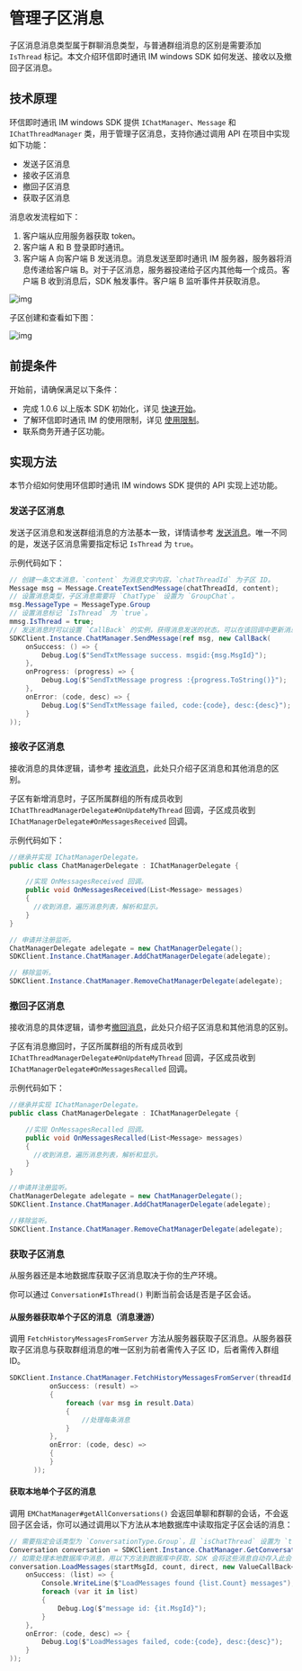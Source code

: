 # 管理子区消息

<Toc />

子区消息消息类型属于群聊消息类型，与普通群组消息的区别是需要添加 `IsThread` 标记。本文介绍环信即时通讯 IM windows SDK 如何发送、接收以及撤回子区消息。

## 技术原理

环信即时通讯 IM windows SDK 提供 `IChatManager`、`Message` 和 `IChatThreadManager` 类，用于管理子区消息，支持你通过调用 API 在项目中实现如下功能：

- 发送子区消息
- 接收子区消息
- 撤回子区消息
- 获取子区消息

消息收发流程如下：

1. 客户端从应用服务器获取 token。
2. 客户端 A 和 B 登录即时通讯。
3. 客户端 A 向客户端 B 发送消息。消息发送至即时通讯 IM 服务器，服务器将消息传递给客户端 B。对于子区消息，服务器投递给子区内其他每一个成员。客户端 B 收到消息后，SDK 触发事件。客户端 B 监听事件并获取消息。

![img](/images/android/sendandreceivemsg.png)

子区创建和查看如下图：

![img](/images/android/threads.png)

## 前提条件

开始前，请确保满足以下条件：

- 完成 1.0.6 以上版本 SDK 初始化，详见 [快速开始](quickstart.html)。
- 了解环信即时通讯 IM 的使用限制，详见 [使用限制](/product/limitation.html)。
- 联系商务开通子区功能。

## 实现方法

本节介绍如何使用环信即时通讯 IM windows SDK 提供的 API 实现上述功能。

### 发送子区消息

发送子区消息和发送群组消息的方法基本一致，详情请参考 [发送消息](message_send_receive.html#发送文本消息)。唯一不同的是，发送子区消息需要指定标记 `IsThread` 为 `true`。

示例代码如下：

```C#
// 创建一条文本消息，`content` 为消息文字内容，`chatThreadId` 为子区 ID。
Message msg = Message.CreateTextSendMessage(chatThreadId, content);
// 设置消息类型，子区消息需要将 `ChatType` 设置为 `GroupChat`。
msg.MessageType = MessageType.Group
// 设置消息标记 `IsThread` 为 `true`。
mmsg.IsThread = true;
// 发送消息时可以设置 `CallBack` 的实例，获得消息发送的状态。可以在该回调中更新消息的显示状态。例如消息发送失败后的提示等等。
SDKClient.Instance.ChatManager.SendMessage(ref msg, new CallBack(
    onSuccess: () => {
        Debug.Log($"SendTxtMessage success. msgid:{msg.MsgId}");
    },
    onProgress: (progress) => {
        Debug.Log($"SendTxtMessage progress :{progress.ToString()}");
    },
    onError: (code, desc) => {
        Debug.Log($"SendTxtMessage failed, code:{code}, desc:{desc}");
    }
));
```

### 接收子区消息

接收消息的具体逻辑，请参考 [接收消息](message_send_receive.html#接收消息)，此处只介绍子区消息和其他消息的区别。

子区有新增消息时，子区所属群组的所有成员收到 `IChatThreadManagerDelegate#OnUpdateMyThread` 回调，子区成员收到 `IChatManagerDelegate#OnMessagesReceived` 回调。

示例代码如下：

```C#
//继承并实现 IChatManagerDelegate。
public class ChatManagerDelegate : IChatManagerDelegate {

    //实现 OnMessagesReceived 回调。
    public void OnMessagesReceived(List<Message> messages)
    {
      //收到消息，遍历消息列表，解析和显示。
    }
}

// 申请并注册监听。
ChatManagerDelegate adelegate = new ChatManagerDelegate();
SDKClient.Instance.ChatManager.AddChatManagerDelegate(adelegate);

// 移除监听。
SDKClient.Instance.ChatManager.RemoveChatManagerDelegate(adelegate);
```

### 撤回子区消息

接收消息的具体逻辑，请参考[撤回消息](message_recall.html)，此处只介绍子区消息和其他消息的区别。

子区有消息撤回时，子区所属群组的所有成员收到 `IChatThreadManagerDelegate#OnUpdateMyThread` 回调，子区成员收到 `IChatManagerDelegate#OnMessagesRecalled` 回调。

示例代码如下：

```C#
//继承并实现 IChatManagerDelegate。
public class ChatManagerDelegate : IChatManagerDelegate {

    //实现 OnMessagesRecalled 回调。
    public void OnMessagesRecalled(List<Message> messages)
    {
      //收到消息，遍历消息列表，解析和显示。
    }
}

//申请并注册监听。
ChatManagerDelegate adelegate = new ChatManagerDelegate();
SDKClient.Instance.ChatManager.AddChatManagerDelegate(adelegate);

//移除监听。
SDKClient.Instance.ChatManager.RemoveChatManagerDelegate(adelegate);
```

### 获取子区消息

从服务器还是本地数据库获取子区消息取决于你的生产环境。

你可以通过 `Conversation#IsThread()` 判断当前会话是否是子区会话。

#### 从服务器获取单个子区的消息（消息漫游）

调用 `FetchHistoryMessagesFromServer` 方法从服务器获取子区消息。从服务器获取子区消息与获取群组消息的唯一区别为前者需传入子区 ID，后者需传入群组 ID。

```C#
SDKClient.Instance.ChatManager.FetchHistoryMessagesFromServer(threadId, ConversationType.Group, startMsgId, pageSize, MessageSearchDirection.DOWN, new ValueCallBack<CursorResult<Message>>(
          onSuccess: (result) =>
          {
              foreach (var msg in result.Data)
              {
                  //处理每条消息
              }
          },
          onError: (code, desc) =>
          {
          }
      ));
```

#### 获取本地单个子区的消息

调用 `EMChatManager#getAllConversations()` 会返回单聊和群聊的会话，不会返回子区会话，你可以通过调用以下方法从本地数据库中读取指定子区会话的消息：

```C#
// 需要指定会话类型为 `ConversationType.Group`，且 `isChatThread` 设置为 `true`
Conversation conversation = SDKClient.Instance.ChatManager.GetConversation(chatThreadId, EMConversationType.GroupChat, createIfNotExists, isChatThread);
// 如需处理本地数据库中消息，用以下方法到数据库中获取，SDK 会将这些消息自动存入此会话。
conversation.LoadMessages(startMsgId, count, direct, new ValueCallBack<List<Message>>(
    onSuccess: (list) => {
        Console.WriteLine($"LoadMessages found {list.Count} messages");
        foreach (var it in list)
        {
            Debug.Log($"message id: {it.MsgId}");
        }
    },
    onError: (code, desc) => {
        Debug.Log($"LoadMessages failed, code:{code}, desc:{desc}");
    }
));
```


